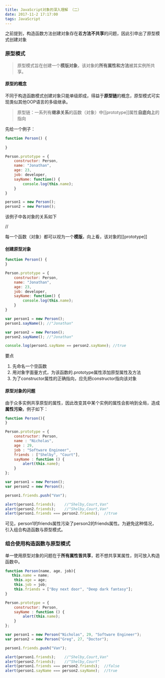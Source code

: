 ```yaml
---
title: JavaScript对象的深入理解 （二）
date: 2017-11-2 17:17:00
tags: JavaScript
---
```


之前提到，构造函数方法创建对象存在着**方法不共享**的问题，因此引申出了原型模式创建对象

### 原型模式

>  原型模式旨在创建一个**模版对象**，该对象的**所有属性和方法**被其实例所共享。

#### 原型的概念

不同于构造函数模式创建对象只能单级即成，得益于**原型链**的概念，原型模式可实现类似其他OOP语言的多级继承。

> 原型链：一系列有**继承关系**的函数（对象）中[[prototype]]属性**自底向上**的指向

先给一个例子：

```javascript
function Person() {
    
}

Person.prototype = {
  	constructor: Person,
    name: "Jonathan",
    age: 23,
  	job: developer,
  	sayName: function() {
        console.log(this.name);
    }
}

person1 = new Person();
person2 = new Person();
```

该例子中各对象的关系如下

//

每一个函数（对象）都可以视为一个**模版**，向上看，该对象的[[prototype]]





#### 创建原型对象

```javascript
function Person() {
}

Person.prototype = {
  	constructor: Person,
    name: "Jonathan",
    age: 23,
  	job: developer,
  	sayName: function() {
        console.log(this.name);
    }
}

var person1 = new Person();
person1.sayName(); //"Jonathan"

var person2 = new Person();
person2.sayName(); //"Jonathan"

console.log(person1.sayName == person2.sayName); //true
```

要点

1. 先命名一个空函数
2. 用对象字面量方式，为该函数的.prototype属性添加原型属性及方法
3. 为了constructor属性的正确指向，应先把constructor指向该对象



#### 原型对象的问题

由于众多实例共享原型的属性，因此改变其中某个实例的属性会影响到全局，造成**属性污染**，例子如下：

```javascript
function Person(){
}

Person.prototype = {
    constructor: Person,
    name : "Nicholas",
    age : 29,
    job : "Software Engineer",
    friends : ["Shelby", "Court"],
    sayName : function () {
        alert(this.name);
    }
};

var person1 = new Person();
var person2 = new Person();

person1.friends.push("Van");

alert(person1.friends);    //"Shelby,Court,Van"
alert(person2.friends);    //"Shelby,Court,Van"
alert(person1.friends === person2.friends);  //true
```

可见，person1的friends属性污染了person2的friends属性。为避免这种情况，引入组合构造函数与原型模式。



### 组合使用构造函数与原型模式

单一使用原型对象的问题在于**所有属性皆共享**，若不想共享某属性，则可放入构造函数中。

```javascript
function Person(name, age, job){
   this.name = name;
    this.age = age;
    this.job = job;
    this.friends = ["Boy next door", "Deep dark fantasy"];
}

Person.prototype = {
    constructor: Person,
    sayName : function () {
        alert(this.name);
    }
};

var person1 = new Person("Nicholas", 29, "Software Engineer");
var person2 = new Person("Greg", 27, "Doctor");

person1.friends.push("Van");

alert(person1.friends);    //"Shelby,Court,Van"
alert(person2.friends);    //"Shelby,Court"
alert(person1.friends === person2.friends);  //false
alert(person1.sayName === person2.sayName);  //true
```




